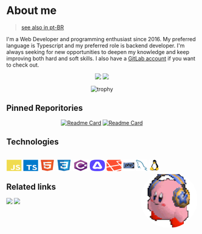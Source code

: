 [gitlab]: https://gitlab.com/SrHenry

# About me

> [see also in pt-BR](/README.pt-BR.md)

I'm a Web Developer and programming enthusiast since 2016. My preferred language is Typescript and my preferred role is backend developer. I'm always seeking for new opportunities to deepen my knowledge and keep improving both hard and soft skills. I also have a [GitLab account][gitlab] if you want to check out.

<div align="center">
  <!-- <a href="https://github.com/SrHenry"> -->
  <img width="45%" src="https://github-readme-stats-srhenry.vercel.app/api?username=SrHenry&show_icons=true&theme=github_dark&include_all_commits=true&count_private=true"/>
  <img width="45%" src="https://github-readme-stats-srhenry.vercel.app/api/top-langs/?username=SrHenry&layout=compact&langs_count=7&theme=github_dark"/>
  
  ![trophy](https://github-profile-trophy.vercel.app/?username=SrHenry&theme=darkhub&column=6&margin-w=6&margin-h=6&no-bg=true&no-frame=true)
</div>

## Pinned Reporitories
<div align="center">
  
  [![Readme Card](https://github-readme-stats-srhenry.vercel.app/api/pin/?username=SrHenry&repo=storage-manager&theme=github_dark)](https://github.com/SrHenry/storage-manager)
  [![Readme Card](https://github-readme-stats-srhenry.vercel.app/api/pin/?username=SrHenry&repo=type-utils&theme=github_dark)](https://github.com/SrHenry/type-utils)

</div>

## Technologies

<div style="display: inline_block"><br>
  <img align="center" alt="SrHenry-JS" height="30" width="40" src="https://raw.githubusercontent.com/devicons/devicon/master/icons/javascript/javascript-plain.svg">
  <img align="center" alt="SrHenry-TS" height="30" width="40" src="https://raw.githubusercontent.com/devicons/devicon/master/icons/typescript/typescript-plain.svg">
  <img align="center" alt="SrHenry-HTML" height="30" width="40" src="https://raw.githubusercontent.com/devicons/devicon/master/icons/html5/html5-original.svg">
  <img align="center" alt="SrHenry-CSS" height="30" width="40" src="https://raw.githubusercontent.com/devicons/devicon/master/icons/css3/css3-original.svg">
  <img align="center" alt="SrHenry-C#" height="30" width="40" src="https://raw.githubusercontent.com/devicons/devicon/master/icons/csharp/csharp-original.svg">
  <img align="center" alt="SrHenry-AdonisJS" height="30" width="40" src="https://raw.githubusercontent.com/devicons/devicon/master/icons/adonisjs/adonisjs-original.svg">
  <img align="center" alt="SrHenry-Laravel" height="30" width="40" src="https://raw.githubusercontent.com/devicons/devicon/master/icons/laravel/laravel-plain.svg">
  <img align="center" alt="SrHenry-PHP" height="30" src="https://raw.githubusercontent.com/devicons/devicon/master/icons/php/php-original.svg">
  <img align="center" alt="SrHenry-MySQL" height="30" src="https://raw.githubusercontent.com/devicons/devicon/master/icons/mysql/mysql-original.svg">
  <img align="center" alt="SrHenry-Linux" height="30" src="https://raw.githubusercontent.com/devicons/devicon/master/icons/linux/linux-original.svg">
  
  <img align="right" alt="SrHenry-pic" height="150" style="border-radius: 150px;" src="assets/images/88db4be9-ae19-4e2f-aa50-cd361f96f64c.gif" rounded/>
</div>
  
  ## Related links
  
<div>  
  <a href="https://www.linkedin.com/in/luis-henrique-da-silva-santos" target="_blank"><img src="https://img.shields.io/badge/-LinkedIn-%230077B5?style=for-the-badge&logo=linkedin&logoColor=white" target="_blank"></a> 
  <a href="https://gitlab.com/SrHenry" target="_blank"><img src="https://img.shields.io/badge/-GitLab-%230077B5?style=for-the-badge&logo=gitlab&logoColor=white" target="_blank"></a>
</div>
